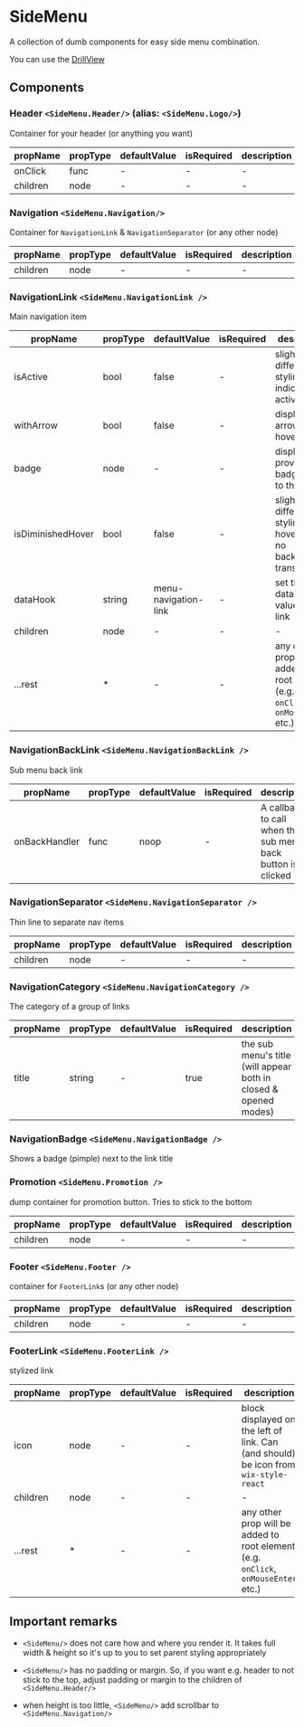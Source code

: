 # SideMenu

A collection of dumb components for easy side menu combination.

You can use the [DrillView](./DrillView)

## Components

### Header `<SideMenu.Header/>` (alias: `<SideMenu.Logo/>`)

Container for your header (or anything you want)

| propName | propType | defaultValue | isRequired | description |
| -        | -        | -            | -          | -           |
| onClick  | func     | -            | -          | -           |
| children | node     | -            | -          | -           |


### Navigation `<SideMenu.Navigation/>`

Container for `NavigationLink` & `NavigationSeparator` (or any other node)

| propName | propType | defaultValue | isRequired | description |
| -        | -        | -            | -          | -           |
| children | node     | -            | -          | -           |


### NavigationLink `<SideMenu.NavigationLink />`

Main navigation item

| propName          | propType | defaultValue         | isRequired | description                                                                        |
| -                 | -        | -                    | -          | -                                                                                  |
| isActive          | bool     | false                | -          | slightly different styling to indicate active link                                 |
| withArrow         | bool     | false                | -          | displays an arrow on hover                                                         |
| badge             | node     | -                    | -          | displays the provided badge next to the link                                       |
| isDiminishedHover | bool     | false                | -          | slightly different styling for hover (e.g. no background transition)               |
| dataHook          | string   | menu-navigation-link | -          | set the data-hook value for the link                                               |
| children          | node     | -                    | -          | -                                                                                  |
| ...rest           | *        | -                    | -          | any other prop will be added to root element (e.g. `onClick`, `onMouseEnter` etc.) |

### NavigationBackLink `<SideMenu.NavigationBackLink />`

Sub menu back link

| propName          | propType | defaultValue | isRequired | description                                                                                             |
| -                 | -        | -            | -          | -                                                                                                       |
| onBackHandler     | func     | noop         | -          | A callback to call when the sub menu back button is clicked                                             |

### NavigationSeparator `<SideMenu.NavigationSeparator />`

Thin line to separate nav items

| propName | propType | defaultValue | isRequired | description |
| -        | -        | -            | -          | -           |
| children | node     | -            | -          | -           |

### NavigationCategory `<SideMenu.NavigationCategory />`

The category of a group of links

| propName          | propType | defaultValue | isRequired | description                                                      |
| -                 | -        | -            | -          | -                                                                |
| title             | string   | -            | true       | the sub menu's title (will appear both in closed & opened modes) |

### NavigationBadge `<SideMenu.NavigationBadge />`

Shows a badge (pimple) next to the link title

### Promotion `<SideMenu.Promotion />`

dump container for promotion button. Tries to stick to the bottom

| propName | propType | defaultValue | isRequired | description |
| -        | -        | -            | -          | -           |
| children | node     | -            | -          | -           |


### Footer `<SideMenu.Footer />`

container for `FooterLink`s (or any other node)

| propName | propType | defaultValue | isRequired | description |
| -        | -        | -            | -          | -           |
| children | node     | -            | -          | -           |


### FooterLink `<SideMenu.FooterLink />`

stylized link

| propName | propType | defaultValue | isRequired | description                                                                          |
| -        | -        | -            | -          | -                                                                                    |
| icon     | node     | -            | -          | block displayed on the left of link. Can (and should) be icon from `wix-style-react` |
| children | node     | -            | -          | -                                                                                    |
| ...rest  | *        | -            | -          | any other prop will be added to root element (e.g. `onClick`, `onMouseEnter` etc.)   |


## Important remarks

* `<SideMenu/>` does not care how and where you render it. It takes full
width & height so it's up to you to set parent styling appropriately

* `<SideMenu/>` has no padding or margin. So, if you want e.g. header to not stick
to the top, adjust padding or margin to the children of `<SideMenu.Header/>`

* when height is too little, `<SideMenu/>` add scrollbar to `<SideMenu.Navigation/>`
